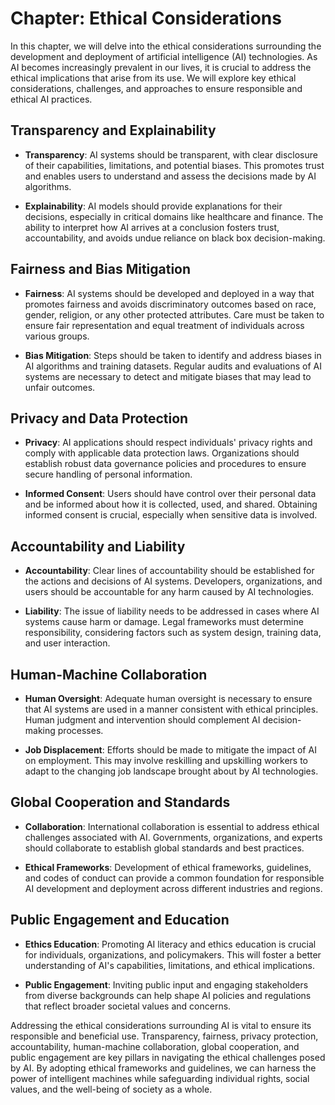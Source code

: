 Chapter: Ethical Considerations
===============================

In this chapter, we will delve into the ethical considerations surrounding the development and deployment of artificial intelligence (AI) technologies. As AI becomes increasingly prevalent in our lives, it is crucial to address the ethical implications that arise from its use. We will explore key ethical considerations, challenges, and approaches to ensure responsible and ethical AI practices.

Transparency and Explainability
-------------------------------

* **Transparency**: AI systems should be transparent, with clear disclosure of their capabilities, limitations, and potential biases. This promotes trust and enables users to understand and assess the decisions made by AI algorithms.

* **Explainability**: AI models should provide explanations for their decisions, especially in critical domains like healthcare and finance. The ability to interpret how AI arrives at a conclusion fosters trust, accountability, and avoids undue reliance on black box decision-making.

Fairness and Bias Mitigation
----------------------------

* **Fairness**: AI systems should be developed and deployed in a way that promotes fairness and avoids discriminatory outcomes based on race, gender, religion, or any other protected attributes. Care must be taken to ensure fair representation and equal treatment of individuals across various groups.

* **Bias Mitigation**: Steps should be taken to identify and address biases in AI algorithms and training datasets. Regular audits and evaluations of AI systems are necessary to detect and mitigate biases that may lead to unfair outcomes.

Privacy and Data Protection
---------------------------

* **Privacy**: AI applications should respect individuals' privacy rights and comply with applicable data protection laws. Organizations should establish robust data governance policies and procedures to ensure secure handling of personal information.

* **Informed Consent**: Users should have control over their personal data and be informed about how it is collected, used, and shared. Obtaining informed consent is crucial, especially when sensitive data is involved.

Accountability and Liability
----------------------------

* **Accountability**: Clear lines of accountability should be established for the actions and decisions of AI systems. Developers, organizations, and users should be accountable for any harm caused by AI technologies.

* **Liability**: The issue of liability needs to be addressed in cases where AI systems cause harm or damage. Legal frameworks must determine responsibility, considering factors such as system design, training data, and user interaction.

Human-Machine Collaboration
---------------------------

* **Human Oversight**: Adequate human oversight is necessary to ensure that AI systems are used in a manner consistent with ethical principles. Human judgment and intervention should complement AI decision-making processes.

* **Job Displacement**: Efforts should be made to mitigate the impact of AI on employment. This may involve reskilling and upskilling workers to adapt to the changing job landscape brought about by AI technologies.

Global Cooperation and Standards
--------------------------------

* **Collaboration**: International collaboration is essential to address ethical challenges associated with AI. Governments, organizations, and experts should collaborate to establish global standards and best practices.

* **Ethical Frameworks**: Development of ethical frameworks, guidelines, and codes of conduct can provide a common foundation for responsible AI development and deployment across different industries and regions.

Public Engagement and Education
-------------------------------

* **Ethics Education**: Promoting AI literacy and ethics education is crucial for individuals, organizations, and policymakers. This will foster a better understanding of AI's capabilities, limitations, and ethical implications.

* **Public Engagement**: Inviting public input and engaging stakeholders from diverse backgrounds can help shape AI policies and regulations that reflect broader societal values and concerns.

Addressing the ethical considerations surrounding AI is vital to ensure its responsible and beneficial use. Transparency, fairness, privacy protection, accountability, human-machine collaboration, global cooperation, and public engagement are key pillars in navigating the ethical challenges posed by AI. By adopting ethical frameworks and guidelines, we can harness the power of intelligent machines while safeguarding individual rights, social values, and the well-being of society as a whole.
